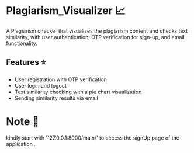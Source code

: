 # Plagiarism_Visualizer 📈
A Plagiarism checker that visualizes the plagiarism content and checks text similarity, with user authentication, OTP verification for sign-up, and email functionality.

## Features ⭐

- User registration with OTP verification
- User login and logout
- Text similarity checking with a pie chart visualization
- Sending similarity results via email

# Note 📝
kindly start with '127.0.0.1:8000/main/' to access the signUp page of the application .




